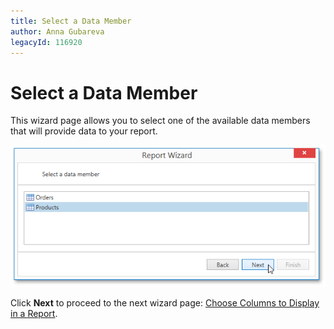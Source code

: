 ```yaml
---
title: Select a Data Member
author: Anna Gubareva
legacyId: 116920
---
```

# Select a Data Member
This wizard page allows you to select one of the available data members that will provide data to your report.

![WpfReportWizard_EF_SelectDataMember](../../../../../../images/img124455.png)

Click **Next** to proceed to the next wizard page: [Choose Columns to Display in a Report](../choose-columns-to-display-in-a-report.md).